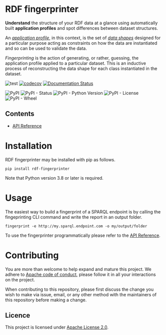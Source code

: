 # RDF fingerprinter

**Understand** the structure of your RDF data at a glance using automatically built **application profiles** and spot differences between dataset structures. 

An [_application profile_](https://en.wikipedia.org/wiki/Application_profile), in this context, is the set of [_data shapes_](https://www.w3.org/2014/data-shapes/wiki/Main_Page) designed for a particular purpose acting as constraints on how the data are instantiated and so can be used to validate the data.

_Fingerprinting_ is the action of generating, or rather, guessing, the application profile applied to a particular dataset. This is an inductive process of reconstructing the data shape for each class instantiated in the dataset. 

![test](https://github.com/meaningfy-ws/rdf-fingerprinter/workflows/test/badge.svg)
[![codecov](https://codecov.io/gh/meaningfy-ws/rdf-fingerprinter/branch/master/graph/badge.svg)](https://codecov.io/gh/meaningfy-ws/eds4jinja2)
[![Documentation Status](https://readthedocs.org/projects/rdf-fingerprinter/badge/?version=latest)](https://eds4jinja2.readthedocs.io/en/latest/?badge=latest)

![PyPI](https://img.shields.io/pypi/v/rdf-fingerprinter?color=teal&label=version)
![PyPI - Status](https://img.shields.io/pypi/status/rdf-fingerprinter)
![PyPI - Python Version](https://img.shields.io/pypi/pyversions/rdf-fingerprinter)
![PyPI - License](https://img.shields.io/pypi/l/rdf-fingerprinter?color=green)
![PyPI - Wheel](https://img.shields.io/pypi/wheel/rdf-fingerprinter)

Contents
--------
* [API Reference](api_ref.md)

# Installation
RDF fingerprinter may be installed with pip as follows. 
 
```
pip install rdf-fingerprinter
```
Note that Python version 3.8 or later is required.

# Usage

The easiest way to build a fingerprint of a SPARQL endpoint is by calling the fingeprinting CLI command and write the report in an output folder.
 
```shell script
fingerprint -e http://my.sparql.endpoint.com -o my/output/folder
``` 

To use the fingerprinter programmatically please refer to the [API Reference](api_ref.md). 

# Contributing
You are more than welcome to help expand and mature this project. We adhere to [Apache code of conduct](https://www.apache.org/foundation/policies/conduct), please follow it in all your interactions on the project.   

When contributing to this repository, please first discuss the change you wish to make via issue, email, or any other method with the maintainers of this repository before making a change.

## Licence 
This project is licensed under [Apache License 2.0](https://www.apache.org/licenses/LICENSE-2.0).